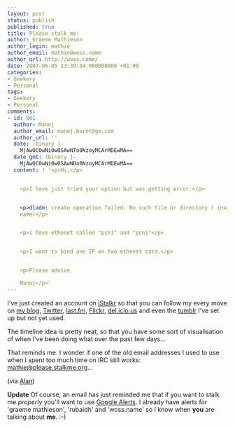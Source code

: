 ```yaml
---
layout: post
status: publish
published: true
title: Please stalk me!
author: Graeme Mathieson
author_login: mathie
author_email: mathie@woss.name
author_url: http://woss.name/
date: 2007-06-05 13:39:04.000000000 +01:00
categories:
- Geekery
- Personal
tags:
- Geekery
- Personal
comments:
- id: 861
  author: Manoj
  author_email: manoj.barot@ge.com
  author_url: ''
  date: !binary |-
    MjAwOC0wNi0wOSAwNTo0NzoyMCArMDEwMA==
  date_gmt: !binary |-
    MjAwOC0wNi0wOSAwNDo0NzoyMCArMDEwMA==
  content: ! '<p>Hi,</p>


    <p>I have just tried your option but was getting error.</p>


    <p>dladm: create operation failed: No such file or directory ( invalid interface
    name)</p>


    <p>i have ethenet called "pcn1" and "pcn1"</p>


    <p>I want to bind one IP on two ethenet card.</p>


    <p>Please advice

    Manoj</p>'
---
```

I've just created an account on [iStalkr](http://www.istalkr.com/users/mathie) so that you can follow my every move on [my blog](http://woss.name/), [Twitter](http://twitter.com/mathie), [last.fm](http://www.last.fm/user/mathie_wossname/), [Flickr](http://flickr.com/photos/mathie/), [del.icio.us](http://del.icio.us/mathie) and even the [tumblr](http://tumble.woss.name/) I've set up but not yet used.

The timeline idea is pretty neat, so that you have some sort of visualisation of when I've been doing what over the past few days...

That reminds me.  I wonder if one of the old email addresses I used to use when I spent too much time on IRC still works: <mathie@please.stalkme.org>...

(via [Alan](http://blog.alancfrancis.com/2007/06/stalk_me.html))

**Update** Of course, an email has just reminded me that if you want to stalk me *properly* you'll want to use [Google Alerts](http://www.google.com/alerts).  I already have alerts for 'graeme mathieson', 'rubaidh' and 'woss.name' so I know when **you** are talking about **me**. :-)
